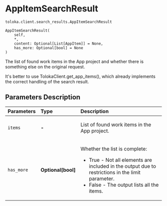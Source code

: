 # AppItemSearchResult
`toloka.client.search_results.AppItemSearchResult`

```
AppItemSearchResult(
    self,
    *,
    content: Optional[List[AppItem]] = None,
    has_more: Optional[bool] = None
)
```

The list of found work items in the App project and whether there is something else on the original request.


It's better to use TolokaClient.get_app_items(),
which already implements the correct handling of the search result.

## Parameters Description

| Parameters | Type | Description |
| :----------| :----| :-----------|
`items`|**-**|<p>List of found work items in the App project.</p>
`has_more`|**Optional\[bool\]**|<p>Whether the list is complete:<ul><li>True - Not all elements are included in the output due to restrictions in the limit parameter.</li><li>False - The output lists all the items.</li></ul></p>
